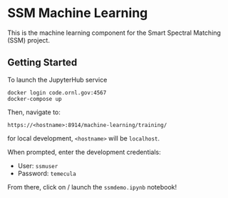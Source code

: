 # SSM Machine Learning

This is the machine learning component for the Smart Spectral Matching (SSM) project.

## Getting Started

To launch the JupyterHub service

```
docker login code.ornl.gov:4567
docker-compose up
```


Then, navigate to:

```
https://<hostname>:8914/machine-learning/training/
```

for local development, `<hostname>` will be `localhost`.


When prompted, enter the development credentials:
 - User: `ssmuser`
 - Password: `temecula`

From there, click on / launch the `ssmdemo.ipynb` notebook!
